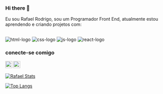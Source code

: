 
### Hi there 📝

Eu sou Rafael Rodrigo, sou um Programador Front End, atualmente estou aprendendo e criando projetos com:
<br>
<br>

<img src="https://img.shields.io/badge/HTML5-E34F26?style=for-the-badge&logo=html5&logoColor=white" alt="html-logo" />
<img src="https://img.shields.io/badge/CSS3-1572B6?style=for-the-badge&logo=css3&logoColor=white" alt="css-logo" />
<img src="https://img.shields.io/badge/JavaScript-323330?style=for-the-badge&logo=javascript&logoColor=F7DF1E" alt="js-logo" />
<img src="https://img.shields.io/badge/React-20232A?style=for-the-badge&logo=react&logoColor=61DAFB" alt="react-logo" />

### conecte-se comigo
  
<a hrf="">
  <img align="left" src="https://cdn.icon-icons.com/icons2/3005/PNG/512/instagram_icon_188214.png" width="22px" alt="instagram-logo" />
<a/>
<a hrf="(https://www.linkedin.com/in/rafael-rodrigo-inoc%C3%AAncio-a0b19869/)">
  <img src="https://cdn.icon-icons.com/icons2/622/PNG/512/linkedin-logo_icon-icons.com_57120.png" width="22px" alt="linkedin-logo" />
<a/>
<br>
  
[![Rafael Stats](https://github-readme-stats.vercel.app/api?username=rafaellrodrigo)](https://github.com/anuraghazra/github-readme-stats)
  
[![Top Langs](https://github-readme-stats.vercel.app/api/top-langs/?username=rafaellrodrigo)](https://github.com/anuraghazra/github-readme-stats)
